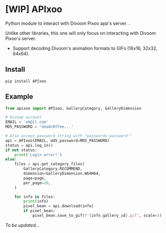 # [WIP] APIxoo
Python module to interact with Divoom Pixoo app's server. .  
  
Unlike other libraries, this one will only focus on interacting with Divoom Pixoo's server.  

- Support decoding Divoom's animation formats to GIFs (16x16, 32x32, 64x64).  

## Install
```
pip install APIxoo
```

## Example
```python
from apixoo import APIxoo, GalleryCategory, GalleryDimension

# Divoom account
EMAIL = 'em@il.com'
MD5_PASSWORD = 'deadc0ffee...'

# Also accept password string with "password='password'"
api = APIxoo(EMAIL, md5_password=MD5_PASSWORD)
status = api.log_in()
if not status:
    print('Login error!')
else:
    files = api.get_category_files(
        GalleryCategory.RECOMMEND,
        dimension=GalleryDimension.W64H64,
        page=page,
        per_page=20,
    )

    for info in files:
        print(info)
        pixel_bean = api.download(info)
        if pixel_bean:
            pixel_bean.save_to_gif(f'{info.gallery_id}.gif', scale=5)
```

*To be updated...*  
